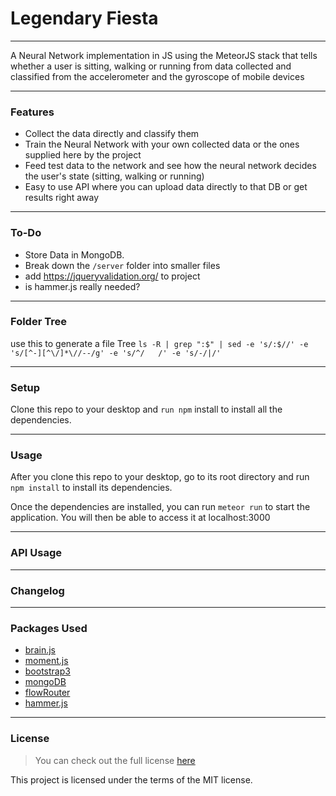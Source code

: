 # **Legendary Fiesta**
---

A Neural Network implementation in JS using the MeteorJS stack that tells whether a user is sitting, walking or running from data collected and classified from the accelerometer and the gyroscope of mobile devices

***
### **Features**
* Collect the data directly and classify them
* Train the Neural Network with your own collected data or the ones supplied here by the project
* Feed test data to the network and see how the neural network decides the user's state (sitting, walking or running)
* Easy to use API where you can upload data directly to that DB or get results right away

***
### **To-Do**
* Store Data in MongoDB.
* Break down the `/server` folder into smaller files
* add https://jqueryvalidation.org/ to project
* is hammer.js really needed?

***
### **Folder Tree**
use this to generate a file Tree `ls -R | grep ":$" | sed -e 's/:$//' -e 's/[^-][^\/]*\//--/g' -e 's/^/   /' -e 's/-/|/'`

***
### **Setup**
Clone this repo to your desktop and `run npm` install to install all the dependencies.

***
### **Usage**
After you clone this repo to your desktop, go to its root directory and run `npm install` to install its dependencies.

Once the dependencies are installed, you can run `meteor run` to start the application. You will then be able to access it at localhost:3000

***
### **API Usage**

***
### **Changelog**

***
### **Packages Used**
  * [brain.js](https://brain.js.org/)
  * [moment.js](https://momentjs.com/)
  * [bootstrap3](https://getbootstrap.com/docs/3.3/)
  * [mongoDB](https://atmospherejs.com/meteor/mongo)
  * [flowRouter](https://atmospherejs.com/kadira/flow-router)
  * [hammer.js](https://hammerjs.github.io/)

***
### **License**
> You can check out the full license [here](https://github.com/bakuur/legendaryFiesta/blob/master/LICENSE)

This project is licensed under the terms of the MIT license.
